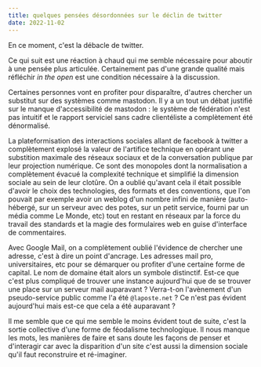 ```yaml
---
title: quelques pensées désordonnées sur le déclin de twitter
date: 2022-11-02
---
```


En ce moment, c'est la débacle de twitter.


Ce qui suit est une réaction à chaud qui me semble nécessaire pour 
aboutir à une pensée plus articulée. Certainement pas d'une grande 
qualité mais réfléchir *in the open* est une condition nécessaire à la 
discussion.


Certaines personnes vont en profiter pour disparaître, d'autres chercher 
un substitut sur des systèmes comme mastodon. Il y a un tout un débat 
justifié sur le manque d'accessibilité de mastodon : le système de 
fédération n'est pas intuitif et le rapport serviciel sans cadre 
clientéliste a complètement été dénormalisé.


La plateformisation des interactions sociales allant de facebook à 
twitter a complètement explosé la valeur de l'artifice technique en 
opérant une substition maximale des réseaux sociaux et de la 
conversation publique par leur projection numérique. Ce sont des 
monopoles dont la normalisation a complètement évacué la complexité 
technique et simplifié la dimension sociale au sein de leur clotûre. On 
a oublié qu'avant cela il était possible d'avoir le choix des 
technologies, des formats et des conventions, que l'on pouvait par 
exemple avoir un weblog d'un nombre infini de manière (auto-hébergé, sur 
un serveur avec des potes, sur un petit service, fourni par un média 
comme Le Monde, etc) tout en restant en réseaux par la force du travail 
des standards et la magie des formulaires web en guise d'interface de 
commentaires.


Avec Google Mail, on a complètement oublié l'évidence de chercher une 
adresse, c'est à dire un point d'ancrage. Les adresses mail pro, 
universitaires, etc pour se démarquer ou profiter d'une certaine forme 
de capital. Le nom de domaine était alors un symbole distinctif. Est-ce 
que c'est plus compliqué de trouver une instance aujourd'hui que de se 
trouver une place sur un serveur mail auparavant ? Verra-t-on 
l'avènement d'un pseudo-service public comme l'a été `@laposte.net` ? Ce 
n'est pas évident aujourd'hui mais est-ce que cela a été auparavant ?


Il me semble que ce qui me semble le moins évident tout de suite, c'est 
la sortie collective d'une forme de féodalisme technologique. Il nous 
manque les mots, les manières de faire et sans doute les façons de 
penser et d'interagir car avec la disparition d'un site c'est aussi la 
dimension sociale qu'il faut reconstruire et ré-imaginer.

